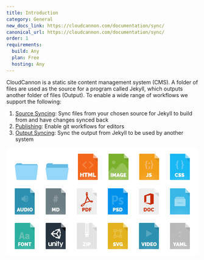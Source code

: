 ```yaml
---
title: Introduction
category: General
new_docs_link: https://cloudcannon.com/documentation/sync/
canonical_url: https://cloudcannon.com/documentation/sync/
order: 1
requirements:
  build: Any
  plan: Free
  hosting: Any
---
```


CloudCannon is a static site content management system (CMS). A folder of files are used as the source for a program called Jekyll, which outputs another folder of files (Output). To enable a wide range of workflows we support the following:

1. [Source Syncing](/files/source-syncing/file-upload/): Sync files from your chosen source for Jekyll to build from and have changes synced back
2. [Publishing](/files/publishing/introduction): Enable git workflows for editors
3. [Output Syncing](/files/output-syncing/introduction/): Sync the output from Jekyll to be used by another system

![Example file type icons](/images/files/file-types.png)
